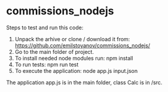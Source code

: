 # commissions_nodejs

Steps to test and run this code:

1. Unpack the arhive or clone / download it from: https://github.com/emilstoyanov/commissions_nodejs/
2. Go to the main folder of project.
3. To install needed node modules run:  npm install
4. To run tests:                        npm run test
5. To execute the application:          node app.js input.json

The application app.js is in the main folder, class Calc is in /src.
